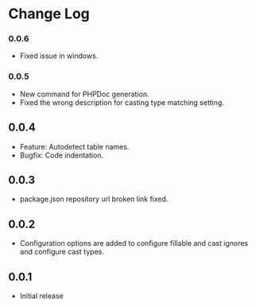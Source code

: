 # Change Log

### 0.0.6

- Fixed issue in windows.

### 0.0.5

- New command for PHPDoc generation.
- Fixed the wrong description for casting type matching setting.

## 0.0.4

- Feature: Autodetect table names.
- Bugfix: Code indentation.

## 0.0.3

- package.json repository url broken link fixed.

## 0.0.2

- Configuration options are added to configure fillable and cast ignores and configure cast types.

## 0.0.1

- Initial release